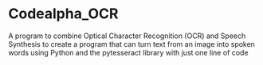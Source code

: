 # Codealpha_OCR
 A program to combine Optical Character Recognition (OCR) and Speech Synthesis to create a program that can turn text from an image into spoken words using Python and the pytesseract library with just one line of code
